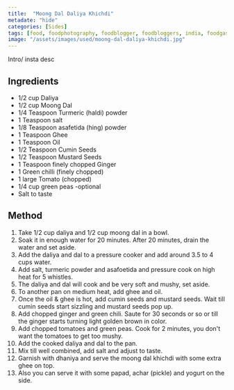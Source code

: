 ```yaml
---
title:  "Moong Dal Daliya Khichdi"
metadate: "hide"
categories: [Sides]
tags: [food, foodphotography, foodblogger, foodbloggers, india, foodgasm, indianfood, love, foodcoma, foodporn,indiancooking, indianrecipe, foodlovers, indianfood, indianfoodbloggers, foodiesofinstagram, foodlove, indian, indiancouple, eatlocal, eathealthy, eatwell, desifood, trending, tasty, taste, yummyinmytummy, foodie, instafood, instafoodie, foodstagram, instagood, passionatepaprika, foodblog, easy, indian, recipe, mothersrecipe, cooking, easycooking, easyrecipe, simple, simplefood ]
image: "/assets/images/used/moong-dal-daliya-khichdi.jpg"
---
```


Intro/ insta desc 

## Ingredients

- 1/2 cup Daliya
- 1/2 cup Moong Dal
- 1/4 Teaspoon Turmeric (haldi) powder
- 1 Teaspoon salt
- 1/8 Teaspoon asafetida (hing) powder
- 1 Teaspoon Ghee
- 1 Teaspoon Oil
- 1/2 Teaspoon Cumin Seeds
- 1/2 Teaspoon Mustard Seeds
- 1 Teaspoon finely chopped Ginger
- 1 Green chilli (finely chopped)
- 1 large Tomato (chopped)
- 1/4 cup green peas -optional
- Salt to taste

## Method

1. Take 1/2 cup daliya and 1/2 cup moong dal in a bowl.
2. Soak it in enough water for 20 minutes. After 20 minutes, drain the water and set aside.
3. Add the daliya and dal to a pressure cooker and add around 3.5 to 4 cups water.
4. Add salt, turmeric powder and asafoetida and pressure cook on high heat for 5 whistles.
5. The daliya and dal will cook and be very soft and mushy, set aside.
6. To another pan on medium heat, add ghee and oil. 
7. Once the oil & ghee is hot, add cumin seeds and mustard seeds. Wait till cumin seeds start sizzling and mustard seeds pop up.
8. Add chopped ginger and green chili. Saute for 30 seconds or so or till the ginger starts turning light golden brown in color.
9. Add chopped tomatoes and green peas. Cook for 2 minutes, you don't want the tomatoes to get too mushy.
10. Add the cooked daliya and dal to the pan.
11. Mix till well combined, add salt and adjust to taste.
12. Garnish with dhaniya and serve the moong dal khichdi with some extra ghee on top. 
13. Also you can serve it with some papad, achar (pickle) and yogurt on the side.


